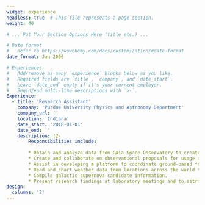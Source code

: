 ```yaml
---
widget: experience
headless: true  # This file represents a page section.
weight: 40

# ... Put Your Section Options Here (title etc.) ...

# Date format
#   Refer to https://wowchemy.com/docs/customization/#date-format
date_format: Jan 2006

# Experiences.
#   Add/remove as many `experience` blocks below as you like.
#   Required fields are `title`, `company`, and `date_start`.
#   Leave `date_end` empty if it's your current employer.
#   Begin/end multi-line descriptions with `>-`.
Experience:
  - title: 'Research Assistant'
    company: 'Purdue University Physics and Astronomy Department'
    company_url: ''
    location: 'Indiana'
    date_start: '2018-01-01'
    date_end: ''
    description: |2-
        Responsibilities include:
        
        * Obtain and analyze data from Gaia Space Observatory to create documentation of stellar source candidates for spectroscopic analysis in order to determine locations of stars relative to a supernova remnant.
        * Create and collaborate on observational proposals for usage of Gemini Telescopes and GMOS for multi-slit spectroscopy as well as the newly commissioned NEID instrument on the WIYN 3.5m telescope.
        * Assist in developing a platform to coordinate ground-based facilities and follow up transients discovered by the Large Synoptic Survey Telescope (LSST).
        * Read and chart weather data from locations across the world to provide information about probable observational capabilities.
        * Compile galactic supernova candidate information.
        * Present research findings at laboratory meetings and to astrophysics students.
design:
  columns: '2'
---
```

